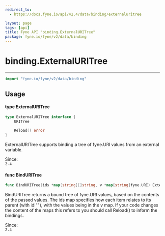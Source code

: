 ```yaml
---
redirect_to:
  - https://docs.fyne.io/api/v2.4/data/binding/externaluritree

layout: page
tags: [api]
title: Fyne API "binding.ExternalURITree"
package: fyne.io/fyne/v2/data/binding
---
```

# binding.ExternalURITree
---

```go
import "fyne.io/fyne/v2/data/binding"
```

## Usage

#### type ExternalURITree

```go
type ExternalURITree interface {
	URITree

	Reload() error
}
```

ExternalURITree supports binding a tree of fyne.URI values from an external variable.


<div class="since">Since: <code>
2.4</code></div>

#### func  BindURITree

```go
func BindURITree(ids *map[string][]string, v *map[string]fyne.URI) ExternalURITree
```
BindURITree returns a bound tree of fyne.URI values, based on the contents of the passed values. The ids map specifies how each item relates to its parent (with id ""), with the values being in the v map. If your code changes the content of the maps this refers to you should call Reload() to inform the bindings.


<div class="since">Since: <code>
2.4</code></div>
